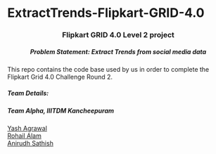 # ExtractTrends-Flipkart-GRID-4.0
<h3 align="center">Flipkart GRID 4.0 Level 2 project</h3>
<h5 align="center">Problem Statement: Extract Trends from social media data</h5>
<p>This repo contains the code base used by us in order to complete the Flipkart Grid 4.0
    Challenge Round 2.</p>
<h5 align="left">Team Details:</h5>
<h5 align="left">Team Alpha, IIITDM Kancheepuram</h5>
<a href="https://github.com/yash-agrawal20">Yash Agrawal</a>
<br>​
<a href="https://github.com/kmvolv">Rohail Alam</a>
<br>    ​
<a href="https://github.com/Anirudh-Sathish">Anirudh Sathish</a>

